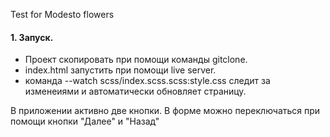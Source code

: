 Test for Modesto flowers
#### 1. Запуск.
- Проект скопировать при помощи команды gitclone. 
- index.html запустить при помощи live server.
- команда --watch scss/index.scss.scss:style.css следит за изменеиями и автоматически обновляет страницу.

В приложении активно две кнопки. В форме можно переключаться при помощи кнопки "Далее" и "Назад"
